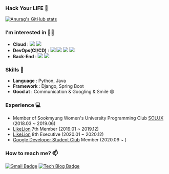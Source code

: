 ### Hack Your LIFE 🖤
[![Anurag's GitHub stats](https://github-readme-stats.vercel.app/api?username=hellouz818)](https://github.com/anuraghazra/github-readme-stats)


### I’m interested in 🙋‍♀️
- **Cloud** :  <img src="https://img.shields.io/badge/Google Cloud-4285F4?style=flat-square&logo=googlecloud&logoColor=white"/> <img src="https://img.shields.io/badge/Amazon AWS-FF9900?style=flat-square&logo=amazonaws&logoColor=white"/>
- **DevOps(CI/CD)** :  <img src="https://img.shields.io/badge/Docker-2496ED?style=flat-square&logo=docker&logoColor=white"/> <img src="https://img.shields.io/badge/Jenkins-D24939?style=flat-square&logo=jenkins&logoColor=white"/>  <img src="https://img.shields.io/badge/Selenium-43B02A?style=flat-square&logo=selenium&logoColor=white"/> <img src="https://img.shields.io/badge/Ansible-EE0000?style=flat-square&logo=ansible&logoColor=white"/>
- **Back-End** : <img src="https://img.shields.io/badge/Spring Boot-6DB33F?style=flat-square&logo=springboot&logoColor=white"/> <img src="https://img.shields.io/badge/Django-092E20?style=flat-square&logo=django&logoColor=white"/> 


### Skills 👊
- **Language** : Python, Java
- **Framework** : Django, Spring Boot
- **Good at** : Communication & Googling & Smile 😄


### Experience 💻

- Member of Sookmyung Women's University Programming Club [SOLUX](https://solux.dev/) (2018.03 ~ 2019.06)
- [LikeLion](https://www.likelion.net/) 7th Member (2019.01 ~ 2019.12)
- [LikeLion](https://www.likelion.net/) 8th Executive (2020.01 ~ 2020.12)
- [Google Developer Student Club](https://dsc.community.dev/sookmyung-womens-university/)  Member (2020.09 ~ )

### How to reach me? 📫
[![Gmail Badge](https://img.shields.io/badge/Gmail-d14836?style=flat-square&logo=Gmail&logoColor=white&link=mailto:hellouz818@gmail.com)](mailto:hellouz818@gmail.com)
[![Tech Blog Badge](http://img.shields.io/badge/-Tech%20blog-black?style=flat-square&logo=blogger&logoColor=white&link=https://hellouz818.tistory.com/)](https://hellouz818.tistory.com/)



<!--
**hellouz818/hellouz818** is a ✨ _special_ ✨ repository because its `README.md` (this file) appears on your GitHub profile.

Here are some ideas to get you started:

- 🔭 I’m currently working on ...
- 🌱 I’m currently learning ...
- 👯 I’m looking to collaborate on ...
- 🤔 I’m looking for help with ...
- 💬 Ask me about ...
- 📫 How to reach me: ...
- 😄 Pronouns: ...
- ⚡ Fun fact: ...
-->

